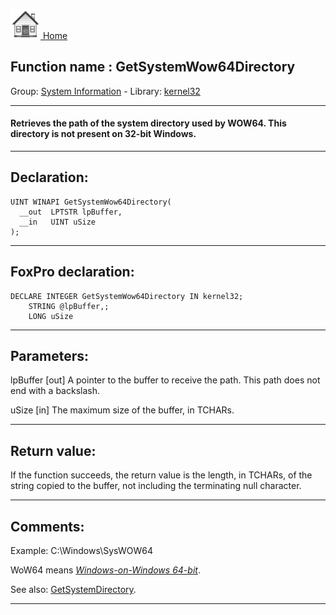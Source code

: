 [<img src="../../images/home.png"> Home ](https://github.com/VFPX/Win32API)  

## Function name : GetSystemWow64Directory
Group: [System Information](../../functions_group.md#System_Information)  -  Library: [kernel32](../../Libraries.md#kernel32)  
***  


#### Retrieves the path of the system directory used by WOW64. This directory is not present on 32-bit Windows.
***  


## Declaration:
```foxpro  
UINT WINAPI GetSystemWow64Directory(
  __out  LPTSTR lpBuffer,
  __in   UINT uSize
);  
```  
***  


## FoxPro declaration:
```foxpro  
DECLARE INTEGER GetSystemWow64Directory IN kernel32;
	STRING @lpBuffer,;
	LONG uSize  
```  
***  


## Parameters:
lpBuffer [out] 
A pointer to the buffer to receive the path. This path does not end with a backslash.

uSize [in] 
The maximum size of the buffer, in TCHARs.  
***  


## Return value:
If the function succeeds, the return value is the length, in TCHARs, of the string copied to the buffer, not including the terminating null character.  
***  


## Comments:
Example: C:\Windows\SysWOW64  
  
WoW64 means <Em><a href="http://en.wikipedia.org/wiki/WOW64">Windows-on-Windows 64-bit</a></Em>.  
  
See also: [GetSystemDirectory](../kernel32/GetSystemDirectory.md).  
  
***  

